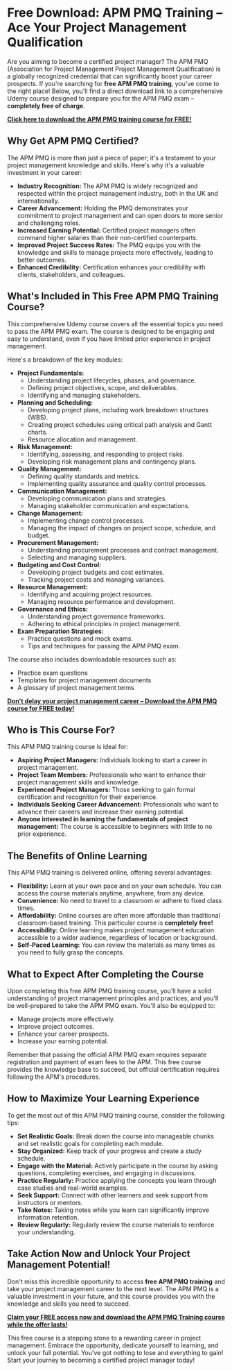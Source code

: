 # Free Download: APM PMQ Training – Ace Your Project Management Qualification

Are you aiming to become a certified project manager? The APM PMQ (Association for Project Management Project Management Qualification) is a globally recognized credential that can significantly boost your career prospects. If you're searching for **free APM PMQ training**, you've come to the right place! Below, you'll find a direct download link to a comprehensive Udemy course designed to prepare you for the APM PMQ exam – **completely free of charge**.

[**Click here to download the APM PMQ training course for FREE!**](https://udemywork.com/apm-pmq-training)

## Why Get APM PMQ Certified?

The APM PMQ is more than just a piece of paper; it's a testament to your project management knowledge and skills. Here's why it's a valuable investment in your career:

*   **Industry Recognition:** The APM PMQ is widely recognized and respected within the project management industry, both in the UK and internationally.
*   **Career Advancement:** Holding the PMQ demonstrates your commitment to project management and can open doors to more senior and challenging roles.
*   **Increased Earning Potential:** Certified project managers often command higher salaries than their non-certified counterparts.
*   **Improved Project Success Rates:** The PMQ equips you with the knowledge and skills to manage projects more effectively, leading to better outcomes.
*   **Enhanced Credibility:** Certification enhances your credibility with clients, stakeholders, and colleagues.

## What's Included in This Free APM PMQ Training Course?

This comprehensive Udemy course covers all the essential topics you need to pass the APM PMQ exam. The course is designed to be engaging and easy to understand, even if you have limited prior experience in project management.

Here's a breakdown of the key modules:

*   **Project Fundamentals:**
    *   Understanding project lifecycles, phases, and governance.
    *   Defining project objectives, scope, and deliverables.
    *   Identifying and managing stakeholders.
*   **Planning and Scheduling:**
    *   Developing project plans, including work breakdown structures (WBS).
    *   Creating project schedules using critical path analysis and Gantt charts.
    *   Resource allocation and management.
*   **Risk Management:**
    *   Identifying, assessing, and responding to project risks.
    *   Developing risk management plans and contingency plans.
*   **Quality Management:**
    *   Defining quality standards and metrics.
    *   Implementing quality assurance and quality control processes.
*   **Communication Management:**
    *   Developing communication plans and strategies.
    *   Managing stakeholder communication and expectations.
*   **Change Management:**
    *   Implementing change control processes.
    *   Managing the impact of changes on project scope, schedule, and budget.
*   **Procurement Management:**
    *   Understanding procurement processes and contract management.
    *   Selecting and managing suppliers.
*   **Budgeting and Cost Control:**
    *   Developing project budgets and cost estimates.
    *   Tracking project costs and managing variances.
*   **Resource Management:**
    *   Identifying and acquiring project resources.
    *   Managing resource performance and development.
*   **Governance and Ethics:**
    *   Understanding project governance frameworks.
    *   Adhering to ethical principles in project management.
*   **Exam Preparation Strategies:**
    *   Practice questions and mock exams.
    *   Tips and techniques for passing the APM PMQ exam.

The course also includes downloadable resources such as:

*   Practice exam questions
*   Templates for project management documents
*   A glossary of project management terms

[**Don't delay your project management career – Download the APM PMQ course for FREE today!**](https://udemywork.com/apm-pmq-training)

## Who is This Course For?

This APM PMQ training course is ideal for:

*   **Aspiring Project Managers:** Individuals looking to start a career in project management.
*   **Project Team Members:** Professionals who want to enhance their project management skills and knowledge.
*   **Experienced Project Managers:** Those seeking to gain formal certification and recognition for their experience.
*   **Individuals Seeking Career Advancement:** Professionals who want to advance their careers and increase their earning potential.
*   **Anyone interested in learning the fundamentals of project management:** The course is accessible to beginners with little to no prior experience.

## The Benefits of Online Learning

This APM PMQ training is delivered online, offering several advantages:

*   **Flexibility:** Learn at your own pace and on your own schedule. You can access the course materials anytime, anywhere, from any device.
*   **Convenience:** No need to travel to a classroom or adhere to fixed class times.
*   **Affordability:** Online courses are often more affordable than traditional classroom-based training. This particular course is **completely free!**
*   **Accessibility:** Online learning makes project management education accessible to a wider audience, regardless of location or background.
*   **Self-Paced Learning:** You can review the materials as many times as you need to fully grasp the concepts.

## What to Expect After Completing the Course

Upon completing this free APM PMQ training course, you'll have a solid understanding of project management principles and practices, and you'll be well-prepared to take the APM PMQ exam. You'll also be equipped to:

*   Manage projects more effectively.
*   Improve project outcomes.
*   Enhance your career prospects.
*   Increase your earning potential.

Remember that passing the official APM PMQ exam requires separate registration and payment of exam fees to the APM. This free course provides the knowledge base to succeed, but official certification requires following the APM's procedures.

## How to Maximize Your Learning Experience

To get the most out of this APM PMQ training course, consider the following tips:

*   **Set Realistic Goals:** Break down the course into manageable chunks and set realistic goals for completing each module.
*   **Stay Organized:** Keep track of your progress and create a study schedule.
*   **Engage with the Material:** Actively participate in the course by asking questions, completing exercises, and engaging in discussions.
*   **Practice Regularly:** Practice applying the concepts you learn through case studies and real-world examples.
*   **Seek Support:** Connect with other learners and seek support from instructors or mentors.
*   **Take Notes:** Taking notes while you learn can significantly improve information retention.
*   **Review Regularly:** Regularly review the course materials to reinforce your understanding.

## Take Action Now and Unlock Your Project Management Potential!

Don't miss this incredible opportunity to access **free APM PMQ training** and take your project management career to the next level. The APM PMQ is a valuable investment in your future, and this course provides you with the knowledge and skills you need to succeed.

[**Claim your FREE access now and download the APM PMQ Training course while the offer lasts!**](https://udemywork.com/apm-pmq-training)

This free course is a stepping stone to a rewarding career in project management. Embrace the opportunity, dedicate yourself to learning, and unlock your full potential. You've got nothing to lose and everything to gain! Start your journey to becoming a certified project manager today!
